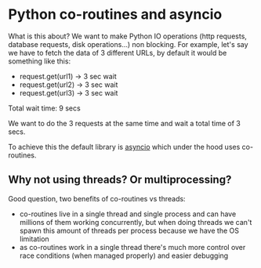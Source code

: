 # Python co-routines and asyncio

What is this about? We want to make Python IO operations (http requests, database requests, disk operations...) non blocking. For example, let's say we have to fetch the data of 3 different URLs, by default it would be something like this:

- request.get(url1) -> 3 sec wait
- request.get(url2) -> 3 sec wait
- request.get(url3) -> 3 sec wait

Total wait time: 9 secs

We want to do the 3 requests at the same time and wait a total time of 3 secs.

To achieve this the default library is [asyncio](https://docs.python.org/3/library/asyncio.html) which under the hood uses co-routines.

## Why not using threads? Or multiprocessing?

Good question, two benefits of co-routines vs threads:

- co-routines live in a single thread and single process and can have millions of them working concurrently, but when doing threads we can't spawn this amount of threads per process because we have the OS limitation
- as co-routines work in a single thread there's much more control over race conditions (when managed properly) and easier debugging
